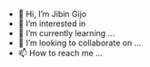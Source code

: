 - 👋 Hi, I’m Jibin Gijo
- 👀 I’m interested in 
- 🌱 I’m currently learning ...
- 💞️ I’m looking to collaborate on ...
- 📫 How to reach me ...

<!---
JibinGijo/JibinGijo is a ✨ special ✨ repository because its `README.md` (this file) appears on your GitHub profile.
You can click the Preview link to take a look at your changes.
--->
